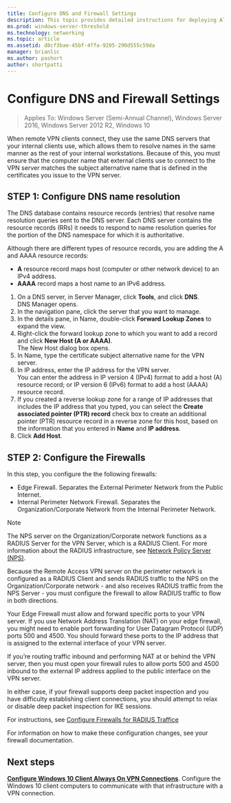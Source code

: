 ```yaml
---
title: Configure DNS and Firewall Settings
description: This topic provides detailed instructions for deploying Always On VPN in Windows Server 2016.
ms.prod: windows-server-threshold
ms.technology: networking
ms.topic: article
ms.assetid: d8cf3bae-45bf-4ffa-9205-290d555c59da
manager: brianlic
ms.author: pashort
author: shortpatti
---
```

# Configure DNS and Firewall Settings

>Applies To: Windows Server (Semi-Annual Channel), Windows Server 2016, Windows Server 2012 R2, Windows 10

When remote VPN clients connect, they use the same DNS servers that your internal clients use, which allows them to resolve names in the same manner as the rest of your internal workstations. Because of this, you must ensure that the computer name that external clients use to connect to the VPN server matches the subject alternative name that is defined in the certificates you issue to the  VPN server.

## STEP 1: Configure DNS name resolution
The DNS database contains resource records (entries) that resolve name resolution queries sent to the DNS server. Each DNS server contains the resource records (RRs) it needs to respond to name resolution queries for the portion of the DNS namespace for which it is authoritative. 

Although there are different types of resource records, you are adding the A and AAAA resource records:
- **A** resource record maps host (computer or other network device) to an IPv4 address. 
- **AAAA** record maps a host name to an IPv6 address.

1. On a DNS server, in Server Manager, click **Tools**, and click **DNS**.<br>DNS Manager opens.
2. In the navigation pane, click the server that you want to manage.
3. In the details pane, in Name, double\-click **Forward Lookup Zones** to expand the view.
4. Right\-click the forward lookup zone to which you want to add a record and click **New Host \(A or AAAA\)**.<br>The New Host dialog box opens.
5. In Name, type the certificate subject alternative name for the VPN server.
6. In IP address, enter the IP address for the VPN server.<br>You can enter the address in IP version 4 (IPv4) format to add a host \(A\) resource record; or IP version 6 \(IPv6\) format to add a host \(AAAA\) resource record.
7. If you created a reverse lookup zone for a range of IP addresses that includes the IP address that you typed, you can select the **Create associated pointer \(PTR\) record** check box to create an additional pointer \(PTR\) resource record in a reverse zone for this host, based on the information that you entered in **Name** and **IP address**.
8. Click **Add Host**.

## STEP 2: Configure the Firewalls

In this step, you configure the the following firewalls:

* Edge Firewall. Separates the External Perimeter Network from the Public Internet. 
* Internal Perimeter Network Firewall. Separates the Organization/Corporate Network from the Internal Perimeter Network. 

>[!NOTE]
>The NPS server on the Organization/Corporate network functions as a RADIUS Server for the VPN Server, which is a RADIUS Client. For more information about the RADIUS infrastructure, see [Network Policy Server (NPS)](https://docs.microsoft.com/windows-server/networking/technologies/nps/nps-top).

Because the Remote Access VPN server on the perimeter network is configured as a RADIUS Client and sends RADIUS traffic to the NPS on the Organization/Corporate network - and also receives RADIUS traffic from the NPS Server - you must configure the firewall to allow RADIUS traffic to flow in both directions.

Your Edge Firewall must allow and forward specific ports to your VPN server. If you use Network Address Translation \(NAT\) on your edge firewall, you might need to enable port forwarding for User Datagram Protocol \(UDP\) ports 500 and 4500. You should forward these ports to the IP address that is assigned to the external interface of your VPN server.

If you’re routing traffic inbound and performing NAT at or behind the VPN server, then you must open your firewall rules to allow ports 500 and 4500 inbound to the external IP address applied to the public interface on the VPN server.

In either case, if your firewall supports deep packet inspection and you have difficulty establishing client connections, you should attempt to relax or disable deep packet inspection for IKE sessions.

For instructions, see [Configure Firewalls for RADIUS Traffice](https://docs.microsoft.com/en-us/windows-server/networking/technologies/nps/nps-firewalls-configure)

For information on how to make these configuration changes, see your firewall documentation.




<!-- 

### RADIUS Traffic Ports on the VPN Server and NPS Server

By default, NPS and VPN listen for RADIUS traffic on ports 1812, 1813, 1645, and 1646 on all installed network adapters. If Windows Firewall with Advanced Security is enabled when you install NPS, firewall exceptions for these ports are automatically created during the installation process for both Internet Protocol version 6 \(IPv6\) and IPv4 traffic. 

>[!IMPORTANT]
>If your network access servers are configured to send RADIUS traffic over ports other than these defaults, remove the exceptions created in Windows Firewall with Advanced Security during NPS installation, and create exceptions for the ports that you do use for RADIUS traffic.

### Use the Same RADIUS Ports for the Internal Perimeter Network Firewall Configuration

If you are using the default RADIUS port configuration on the VPN Server and the NPS Server, ensure that you open the following ports on the Internal Perimeter Network Firewall.

- Ports UDP1812, UDP1813, UDP1645, and UDP1646

If you are not using the default RADIUS ports in your NPS deployment, you must configure the firewall to allow RADIUS traffic on the ports that you are using.

For more information, see [Configure Firewalls for RADIUS Traffic](https://docs.microsoft.com/windows-server/networking/technologies/nps/nps-firewalls-configure).
-->


## Next steps
**[Configure Windows 10 Client Always On VPN Connections](vpn-deploy-client-vpn-connections.md)**. Configure the Windows 10 client computers to communicate with that infrastructure with a VPN connection.
